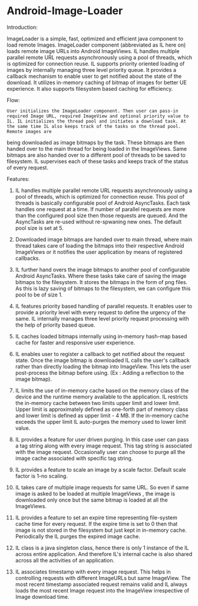 Android-Image-Loader
====================

Introduction:


  ImageLoader is a simple, fast, optimized and efficient java component to load remote Images. ImageLoader component (abbreviated as IL here on) loads remote image URLs into Android ImageViews. IL handles multiple parallel remote URL requests asynchronously using a pool of threads, which is optimized for connection reuse. IL supports priority oriented loading of images by internally managing three level priority queue. It provides a callback mechanism to enable user to get notified about the state of the download. It utilizes in-memory caching of bitmap of images for better UE experience. It also supports filesystem based caching for efficiency. 

Flow:


	User initializes the ImageLoader component. Then user can pass-in required Image URL, required ImageView and optional priority value to IL. IL initializes the thread pool and initiates a download task. At the same time IL also keeps track of the tasks on the thread pool. Remote images are
being downloaded as image bitmaps by the task. These bitmaps are then handed over to the main thread for being loaded in the ImageViews. Same bitmaps are also handed over to a different pool of threads to be saved to filesystem. IL supervises each of these tasks and keeps track of the status of every request. 

Features:


1) IL handles multiple parallel remote URL requests asynchronously using a pool of threads, which is optimized for connection reuse. This pool of threads is basically configurable pool of Android AsyncTasks. Each task handles one request at a time. If number of parallel requests are more than the configured pool size then those requests are queued. And the AsyncTasks are re-used without re-spwaning new ones. The default pool size is set at 5.

2) Downloaded image bitmaps are handed over to main thread, where main thread takes care of loading the bitmaps into their respective Android ImageViews or it notifies the user application by means of registered callbacks.

3) IL further hand overs the image bitmaps to another pool of configurable Android AsyncTasks. Where these tasks take care of saving the image bitmaps to the filesystem. It stores the bitmaps in the form of png files. As this is lazy saving of bitmaps to the filesystem, we can configure this pool to be of size 1.

4) IL features priority based handling of parallel requests. It enables user to provide a priority level with every request to define the urgency of the same. IL internally manages three level priority request processing with the help of priority based queue.

5) IL caches loaded bitmaps internally using in-memory hash-map based cache for faster and responsive user experience.

6) IL enables user to register a callback to get notified about the request state. Once the image bitmap is downloaded IL calls the user's callback rather than directly loading the bitmap into ImageView. This lets the user post-process the bitmap before using. (Ex : Adding a reflection to the image bitmap).

7) IL limits the use of in-memory cache based on the memory class of the device and the runtime memory available to the application. IL restricts the in-memory cache between two limits upper limit and lower limit. Upper limit is approximately defined as one-forth part of memory class and lower limit is defined as upper limit - 4 MB. If the in-memory cache exceeds the upper limit IL auto-purges the memory used to lower limit value.

8) IL provides a feature for user driven purging. In this case user can pass a tag string along with every image request. This tag string is associated with the image request. Occasionally user can choose to purge all the image cache associated with specific tag string.

10) IL provides a feature to scale an image by a scale factor. Default scale factor is 1-no scaling.

11) IL takes care of multiple image requests for same URL. So even if same image is asked to be loaded at multiple ImageViews , the image is downloaded only once but the same bitmap is loaded at all the ImageViews.

12) IL provides a feature to set an expire time representing file-system cache time for every request. If the expire time is set to 0 then that image is not stored in the filesystem but just kept in in-memory cache. Periodically the IL purges the expired image cache.

13) IL class is a java singleton class, hence there is only 1 instance of the IL across entire application. And therefore IL's internal cache is also shared across all the activities of an application.

14) IL associates timestamp with every image request. This helps in controlling requests with different ImageURLs but same ImageView. The most recent timestamp associated request remains valid and IL always loads the most recent Image request into the ImageView irrespective of Image download time. 
